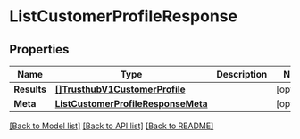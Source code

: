 # ListCustomerProfileResponse

## Properties

Name | Type | Description | Notes
------------ | ------------- | ------------- | -------------
**Results** | [**[]TrusthubV1CustomerProfile**](TrusthubV1CustomerProfile.md) |  |[optional] 
**Meta** | [**ListCustomerProfileResponseMeta**](ListCustomerProfileResponseMeta.md) |  |[optional] 

[[Back to Model list]](../README.md#documentation-for-models) [[Back to API list]](../README.md#documentation-for-api-endpoints) [[Back to README]](../README.md)


